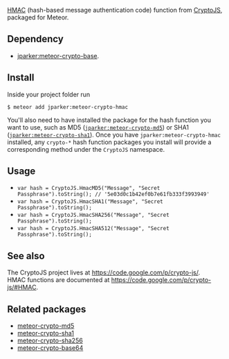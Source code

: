 [HMAC](https://en.wikipedia.org/wiki/Hash-based_message_authentication_code)
(hash-based message authentication code) function from [CryptoJS](https://code.google.com/p/crypto-js/),
packaged for Meteor.

Dependency
----------
- [jparker:meteor-crypto-base](https://github.com/p-j/meteor-crypto-base).

Install
-------

Inside your project folder run
```
$ meteor add jparker:meteor-crypto-hmac
```

You'll also need to have installed the package for the hash function you
want to use, such as MD5 ([`jparker:meteor-crypto-md5`](https://github.com/p-j/meteor-crypto-md5)) or SHA1 ([`jparker:meteor-crypto-sha1`](https://github.com/p-j/meteor-crypto-sha1)). Once you have `jparker:meteor-crypto-hmac` installed, any `crypto-*` hash function packages you install will provide a corresponding method under the `CryptoJS` namespace.


Usage
-----

- `var hash = CryptoJS.HmacMD5("Message", "Secret Passphrase").toString(); // '5e03d0c1b42ef0b7e61fb333f3993949'`
- `var hash = CryptoJS.HmacSHA1("Message", "Secret Passphrase").toString();`
- `var hash = CryptoJS.HmacSHA256("Message", "Secret Passphrase").toString();`
- `var hash = CryptoJS.HmacSHA512("Message", "Secret Passphrase").toString();`


See also
--------
The CryptoJS project lives at <https://code.google.com/p/crypto-js/>.  
HMAC functions are documented at <https://code.google.com/p/crypto-js/#HMAC>.

Related packages
----------------

- [meteor-crypto-md5](https://github.com/p-j/meteor-crypto-md5)
- [meteor-crypto-sha1](https://github.com/p-j/meteor-crypto-sha1)
- [meteor-crypto-sha256](https://github.com/p-j/meteor-crypto-sha256)
- [meteor-crypto-base64](https://github.com/p-j/meteor-crypto-base64)